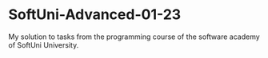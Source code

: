 # SoftUni-Advanced-01-23
My solution to tasks from the programming course of the software academy of SoftUni University.
